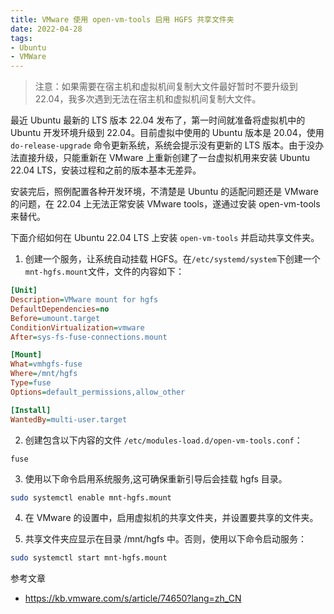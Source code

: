 ```yaml
---
title: VMware 使用 open-vm-tools 启用 HGFS 共享文件夹
date: 2022-04-28
tags: 
- Ubuntu
- VMWare
---
```


> 注意：如果需要在宿主机和虚拟机间复制大文件最好暂时不要升级到 22.04，我多次遇到无法在宿主机和虚拟机间复制大文件。

最近 Ubuntu 最新的 LTS 版本 22.04 发布了，第一时间就准备将虚拟机中的 Ubuntu 开发环境升级到 22.04。目前虚拟中使用的 Ubuntu 版本是 20.04，使用 `do-release-upgrade` 命令更新系统，系统会提示没有更新的 LTS 版本。由于没办法直接升级，只能重新在 VMware 上重新创建了一台虚拟机用来安装 Ubuntu 22.04 LTS，安装过程和之前的版本基本无差异。

安装完后，照例配置各种开发环境，不清楚是 Ubuntu 的适配问题还是 VMware 的问题，在 22.04 上无法正常安装 VMware tools，遂通过安装 open-vm-tools 来替代。

下面介绍如何在 Ubuntu 22.04 LTS 上安装 `open-vm-tools` 并启动共享文件夹。

1. 创建一个服务，让系统自动挂载 HGFS。在`/etc/systemd/system`下创建一个`mnt-hgfs.mount`文件，文件的内容如下：

```ini
[Unit]
Description=VMware mount for hgfs
DefaultDependencies=no
Before=umount.target
ConditionVirtualization=vmware
After=sys-fs-fuse-connections.mount

[Mount]
What=vmhgfs-fuse
Where=/mnt/hgfs
Type=fuse
Options=default_permissions,allow_other

[Install]
WantedBy=multi-user.target
```

2. 创建包含以下内容的文件 `/etc/modules-load.d/open-vm-tools.conf`：

```
fuse
```

3. 使用以下命令启用系统服务,这可确保重新引导后会挂载 hgfs 目录。

```bash
sudo systemctl enable mnt-hgfs.mount
```

4. 在 VMware 的设置中，启用虚拟机的共享文件夹，并设置要共享的文件夹。

5. 共享文件夹应显示在目录 /mnt/hgfs 中。否则，使用以下命令启动服务：

```bash
sudo systemctl start mnt-hgfs.mount
```

参考文章

- https://kb.vmware.com/s/article/74650?lang=zh_CN